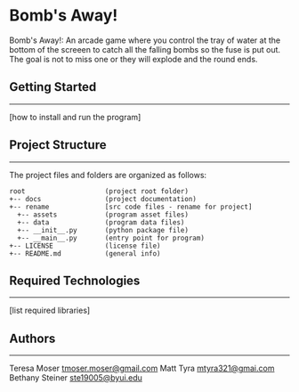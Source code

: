 # Bomb's Away!
Bomb's Away!: An arcade game where you control the tray of water at the bottom of 
the screeen to catch all the falling bombs so the fuse is put out. The goal is not to miss one or they will explode and the round ends. 

## Getting Started
---
[how to install and run the program]

## Project Structure
---
The project files and folders are organized as follows:
```
root                    (project root folder)
+-- docs                (project documentation)
+-- rename              [src code files - rename for project]
  +-- assets            (program asset files)
  +-- data              (program data files)
  +-- __init__.py       (python package file)
  +-- __main__.py       (entry point for program)
+-- LICENSE             (license file)
+-- README.md           (general info)
```

## Required Technologies
---
[list required libraries]

## Authors
---
Teresa Moser   tmoser.moser@gmail.com
Matt Tyra    mtyra321@gmai.com
Bethany Steiner    ste19005@byui.edu

